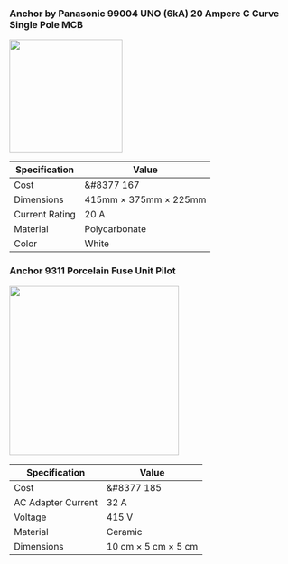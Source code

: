 ###  Anchor by Panasonic 99004 UNO (6kA) 20 Ampere C Curve Single Pole MCB

<img src = "https://m.media-amazon.com/images/I/71EoKgWcZ4L._SL1500_.jpg" width = 200>


| Specification  | Value                               |
| -------------- | ----------------------------------- |
| Cost           | &#8377 167                          |
| Dimensions     | 415mm $\times$ 375mm $\times$ 225mm |
| Current Rating | 20 A                                |
| Material       | Polycarbonate                       |
| Color          | White                               |

<!--- https://www.amazon.in/Anchor-Panasonic-99004-Ampere-Single/dp/B086HBKRJG/ref=asc_df_B086HBKRJG/?tag=googleshopdes-21&linkCode=df0&hvadid=396986439354&hvpos=&hvnetw=g&hvrand=9458287813178755252&hvpone=&hvptwo=&hvqmt=&hvdev=c&hvdvcmdl=&hvlocint=&hvlocphy=1007805&hvtargid=pla-1030067017597&ext_vrnc=hi&th=1 --->
 

###   Anchor 9311 Porcelain Fuse Unit Pilot

<img src = "https://m.media-amazon.com/images/I/71b9tS1f2bL._SL1500_.jpg" width = 300>


| Specification      | Value                             |
| ------------------ | --------------------------------- |
| Cost               | &#8377 185                        |
| AC Adapter Current | 32 A                              |
| Voltage            | 415 V                             |
| Material           | Ceramic                           |
| Dimensions         | 10 cm $\times$ 5 cm $\times$ 5 cm |

<!--- https://www.amazon.in/Anchor-9311-Porcelain-Pilot-Ivory/dp/B00V4VJ7IK/ref=sr_1_12?crid=NPAHCXCDE79L&keywords=fuses&qid=1642478482&sprefix=fuses%2Caps%2C376&sr=8-12--->

